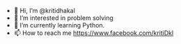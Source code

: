 - 👋 Hi, I’m @kritidhakal
- 👀 I’m interested in problem solving
- 🌱 I’m currently learning Python.
- 📫 How to reach me https://www.facebook.com/kritiDkl

<!---
kritidhakal/kritidhakal is a ✨ special ✨ repository because its `README.md` (this file) appears on your GitHub profile.
You can click the Preview link to take a look at your changes.
--->
